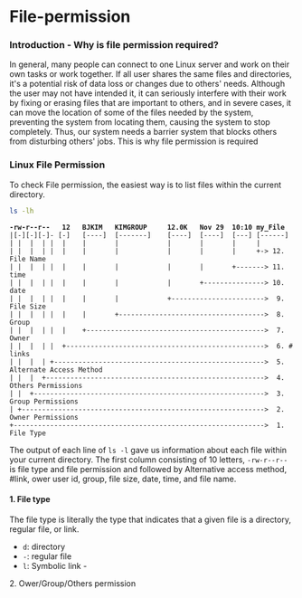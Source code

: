 # File-permission

### Introduction - Why is file permission required?

In general, many people can connect to one Linux server and work on their own tasks or work together. If all user shares the same files and directories, it's a potential risk of data loss or changes due to others' needs. Although the user may not have intended it, it can seriously interfere with their work by fixing or erasing files that are important to others, and in severe cases, it can move the location of some of the files needed by the system, preventing the system from locating them, causing the system to stop completely. Thus, our system needs a barrier system that blocks others from disturbing others' jobs. This is why file permission is required

### Linux File Permission

To check File permission, the easiest way is to list files within the current directory.

```bash
ls -lh
```

<pre><code><strong>-rw-r--r--   12   BJKIM   KIMGROUP     12.0K   Nov 29  10:10 my_File
</strong>|[-][-][-]- [-]   [----]  [-------]    [----]  [----]  [---] [------]
| |  |  | |  |    |       |            |       |       |     |
| |  |  | |  |    |       |            |       |       |     +-> 12. File Name
| |  |  | |  |    |       |            |       |       +-------> 11. time
| |  |  | |  |    |       |            |       +---------------> 10. date
| |  |  | |  |    |       |            +----------------------->  9. File Size
| |  |  | |  |    |       +------------------------------------>  8. Group
| |  |  | |  |    +-------------------------------------------->  7. Owner
| |  |  | |  +------------------------------------------------->  6. # links
| |  |  | +---------------------------------------------------->  5. Alternate Access Method
| |  |  +------------------------------------------------------>  4. Others Permissions
| |  +--------------------------------------------------------->  3. Group Permissions
| +------------------------------------------------------------>  2. Owner Permissions
+-------------------------------------------------------------->  1. File Type</code></pre>

The output of each line of `ls -l` gave us information about each file within your current directory. The first column consisting of 10 letters, `-rw-r--r--` is file type and file permission and followed by Alternative access method, #link, ower user id, group, file size, date, time, and file name.

#### 1. File type

The file type is literally the type that indicates that a given file is a directory, regular file, or link.

* `d`: directory
* `-`: regular file
* `l`: Symbolic link -&#x20;

2\. Ower/Group/Others permission

